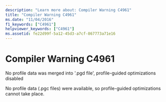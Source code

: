 ```yaml
---
description: "Learn more about: Compiler Warning C4961"
title: "Compiler Warning C4961"
ms.date: "11/04/2016"
f1_keywords: ["C4961"]
helpviewer_keywords: ["C4961"]
ms.assetid: fe22d99f-5a12-45d3-a7cf-867773a71e16
---
```

# Compiler Warning C4961

No profile data was merged into '.pgd file', profile-guided optimizations disabled

No profile data (.pgc files) were available, so profile-guided optimizations cannot take place.
